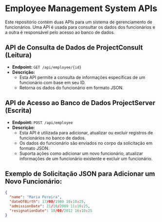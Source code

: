 # Employee Management System APIs

Este repositório contém duas APIs para um sistema de gerenciamento de funcionários. Uma API é usada para consultar os dados dos funcionários e a outra é responsável pelo acesso ao banco de dados.

## API de Consulta de Dados de ProjectConsult (Leitura)

- **Endpoint:** `GET /api/employee/{id}`
- **Descrição:**
  - Esta API permite a consulta de informações específicas de um funcionário com base em seu ID.
  - Retorna os dados do funcionário em formato JSON.
  
## API de Acesso ao Banco de Dados ProjectServer (Escrita)

- **Endpoint:** `POST /api/employee`
- **Descrição:**
  - Esta API é utilizada para adicionar, atualizar ou excluir registros de funcionários no banco de dados.
  - Os dados do funcionário são enviados no corpo da solicitação em formato JSON.
  - Suporta ações como adicionar um novo funcionário, atualizar informações de um funcionário existente e excluir um funcionário.

## Exemplo de Solicitação JSON para Adicionar um Novo Funcionário:

```json
{
  "name": "Maria Pereira",
  "dateOfBirth": 17/08/1980 10:10:25,
  "admissionDate": 21/10/2009 11:10:25,
  "resignationDate": 10/08/2012 16:10:25
}

